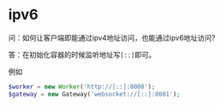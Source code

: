 # ipv6

问：如何让客户端即能通过ipv4地址访问，也能通过ipv6地址访问?

答：在初始化容器的时候监听地址写```[::]```即可。

例如
```php
$worker = new Worker('http://[::]:8080');
$gateway = new Gateway('websocket://[::]:8081');
```



